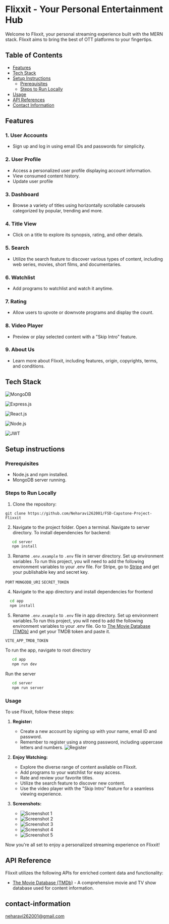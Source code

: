 
# Flixxit - Your Personal Entertainment Hub

Welcome to Flixxit, your personal streaming experience built with the MERN stack. Flixxit aims to bring the best of OTT platforms to your fingertips.




## Table of  Contents
- [Features](#features)
- [Tech Stack](#tech-stack)
- [Setup Instructions](#setup-instructions)
  - [Prerequisites](#prerequisites)
  - [Steps to Run Locally](#steps-to-run-locally)
- [Usage](#usage)
- [API References](#api-references)
- [Contact Information](#contact-information)

## Features
### 1. User Accounts
- Sign up and log in using email IDs and passwords for simplicity.

### 2. User Profile
- Access a personalized user profile displaying account information.
- View consumed content history.
- Update user profile

### 3. Dashboard
- Browse a variety of titles using horizontally scrollable carousels categorized by popular, trending and more.

### 4. Title View
- Click on a title to explore its synopsis, rating, and other details.

### 5. Search
- Utilize the search feature to discover various types of content, including web series, movies, short films, and documentaries.

### 6. Watchlist
- Add programs to watchlist and watch it anytime.

### 7. Rating
- Allow users to upvote or downvote programs and display the count.

### 8. Video Player
- Preview or play selected content with a "Skip Intro" feature.

### 9. About Us
- Learn more about Flixxit, including features, origin, copyrights, terms, and conditions.
## Tech Stack



![MongoDB](https://img.shields.io/badge/Database-MongoDB-brightgreen?style=for-the-badge&logo=mongodb&logoColor=white)

![Express.js](https://img.shields.io/badge/Backend-Express.js-blue?style=for-the-badge&logo=express&logoColor=white)

![React.js](https://img.shields.io/badge/Frontend-React.js-61DAFB?style=for-the-badge&logo=react&logoColor=white)

![Node.js](https://img.shields.io/badge/Backend-Node.js-43853D?style=for-the-badge&logo=node.js&logoColor=white)

![JWT](https://img.shields.io/badge/Authentication-JWT-000000?style=for-the-badge&logo=json-web-tokens&logoColor=white)




## Setup instructions

### Prerequisites
- Node.js and npm installed.
- MongoDB server running.

### Steps to Run Locally
1. Clone the repository: 

`git clone https://github.com/Neharavi262001/FSD-Capstone-Project-Flixxit`

2. Navigate to the project folder. Open a terminal. Navigate to server directory. To install dependencies for backend:

```bash
   cd server
   npm install
```
3. Rename `.env.example` to `.env` file in server directory.
 Set up environment variables .To run this project, you will need to add the following environment variables to your .env file.
For Stripe, go to [Stripe](https://stripe.com/) and get your publishable key and secret key.

`PORT`
`MONGODB_URI`
`SECRET_TOKEN`


4. Navigate to the app directory  and install dependencies for frontend
```bash
  cd app
  npm install
```
5. Rename `.env.example` to `.env` file in app directory.
Set up environment variables.To run this project, you will need to add the following environment variables to your .env file. 
Go to [The Movie Database (TMDb)](https://www.themoviedb.org/) and get your TMDB token and paste it.

`VITE_APP_TMDB_TOKEN`

To run the app, navigate to root directory

```bash
   cd app
   npm run dev
```
Run the  server 
```bash
   cd server
   npm run server
```

### Usage

To use Flixxit, follow these steps:

1. **Register:**
   - Create a new account by signing up with your name, email ID and password.
    - Remember to register using a strong password, including uppercase letters and numbers.
    ![Register](./usage_images/register.png)





2. **Enjoy Watching:**
   - Explore the diverse range of content available on Flixxit.
   - Add programs to your watchlist for easy access.
   - Rate and review your favorite titles.
   - Utilize the search feature to discover new content.
   - Use the video player with the "Skip Intro" feature for a seamless viewing experience.

3. **Screenshots:**

   - ![Screenshot 1](./usage_images/dashboard.png)
   - ![Screenshot 2](./usage_images/carousels.png)
   - ![Screenshot 3](./usage_images/details.png)
   - ![Screenshot 4](./usage_images/search.png)
   - ![Screenshot 5](./usage_images/user%20profile.png)


Now you're all set to enjoy a personalized streaming experience on Flixxit!



## API Reference


Flixxit utilizes the following APIs for enriched content data and functionality:

- [The Movie Database (TMDb)](https://www.themoviedb.org/) - A comprehensive movie and TV show database used for content information.


## contact-information
neharavi262001@gmail.com


